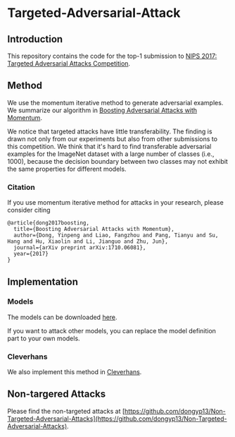 # Targeted-Adversarial-Attack

## Introduction
This repository contains the code for the top-1 submission to [NIPS 2017: Targeted Adversarial Attacks Competition](https://www.kaggle.com/c/nips-2017-targeted-adversarial-attack).

## Method
We use the momentum iterative method to generate adversarial examples. We summarize our algorithm in [Boosting Adversarial Attacks with Momentum](https://arxiv.org/pdf/1710.06081.pdf).

We notice that targeted attacks have little transferability. The finding is drawn not only from our experiments but also from other submissions to this competition. We think that it's hard to find transferable adversarial examples for the ImageNet dataset with a large number of classes (i.e., 1000), because the decision boundary between two classes may not exhibit the same properties for different models.

### Citation
If you use momentum iterative method for attacks in your research, please consider citing

    @article{dong2017boosting,
      title={Boosting Adversarial Attacks with Momentum},
      author={Dong, Yinpeng and Liao, Fangzhou and Pang, Tianyu and Su, Hang and Hu, Xiaolin and Li, Jianguo and Zhu, Jun},
      journal={arXiv preprint arXiv:1710.06081},
      year={2017}
    }

## Implementation

### Models
The models can be downloaded [here](http://ml.cs.tsinghua.edu.cn/~yinpeng/nips17/targeted/models.zip).

If you want to attack other models, you can replace the model definition part to your own models.

### Cleverhans
We also implement this method in [Cleverhans](https://github.com/tensorflow/cleverhans/blob/master/cleverhans/attacks.py#L454-L605).

## Non-targered Attacks
Please find the non-targeted attacks at [https://github.com/dongyp13/Non-Targeted-Adversarial-Attacks](https://github.com/dongyp13/Non-Targeted-Adversarial-Attacks).
